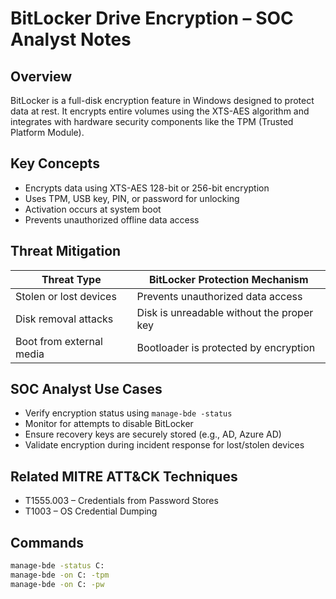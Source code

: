# BitLocker Drive Encryption – SOC Analyst Notes

## Overview

BitLocker is a full-disk encryption feature in Windows designed to protect data at rest. It encrypts entire volumes using the XTS-AES algorithm and integrates with hardware security components like the TPM (Trusted Platform Module).

## Key Concepts

- Encrypts data using XTS-AES 128-bit or 256-bit encryption
- Uses TPM, USB key, PIN, or password for unlocking
- Activation occurs at system boot
- Prevents unauthorized offline data access

## Threat Mitigation

| Threat Type             | BitLocker Protection Mechanism           |
|-------------------------|-------------------------------------------|
| Stolen or lost devices  | Prevents unauthorized data access         |
| Disk removal attacks    | Disk is unreadable without the proper key |
| Boot from external media| Bootloader is protected by encryption     |

## SOC Analyst Use Cases

- Verify encryption status using `manage-bde -status`
- Monitor for attempts to disable BitLocker
- Ensure recovery keys are securely stored (e.g., AD, Azure AD)
- Validate encryption during incident response for lost/stolen devices

## Related MITRE ATT&CK Techniques

- T1555.003 – Credentials from Password Stores
- T1003 – OS Credential Dumping

## Commands

```bash
manage-bde -status C:
manage-bde -on C: -tpm
manage-bde -on C: -pw
```
